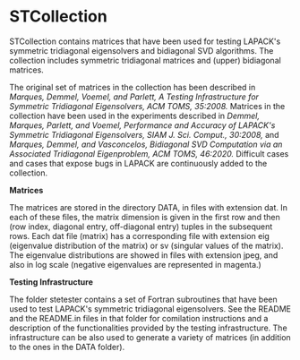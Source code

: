 # STCollection

STCollection contains matrices that have been used for testing LAPACK's symmetric tridiagonal eigensolvers and bidiagonal SVD algorithms. 
The collection includes symmetric tridiagonal matrices and (upper) bidiagonal matrices. 

The original set of matrices in the collection has been described in 
*Marques, Demmel, Voemel, and Parlett, A Testing Infrastructure for Symmetric Tridiagonal Eigensolvers, ACM TOMS, 35:2008.*
Matrices in the collection have been used in the experiments described in 
*Demmel, Marques, Parlett, and Voemel, Performance and Accuracy of LAPACK's Symmetric Tridiagonal Eigensolvers, SIAM J. Sci. Comput., 30:2008,* and
*Marques, Demmel, and Vasconcelos, Bidiagonal SVD Computation via an Associated Tridiagonal Eigenproblem, ACM TOMS, 46:2020.*
Difficult cases and cases that expose bugs in LAPACK are continuously added to the collection.

**Matrices**

The matrices are stored in the directory DATA, in files with extension dat. In each of these files, the matrix dimension is given in the first row 
and then (row index, diagonal entry, off-diagonal entry) tuples in the subsequent rows. Each dat file (matrix) has a corresponding file with extension 
eig (eigenvalue distribution of the matrix) or sv (singular values of the matrix). The eigenvalue distributions are showed in files with extension 
jpeg, and also in log scale (negative eigenvalues are represented in magenta.)

**Testing Infrastructure**

The folder stetester contains a set of Fortran subroutines that have been used to test LAPACK's symmetric tridiagonal eigensolvers. See the README and
the README.in files in that folder for comilation instructions and a description of the functionalities provided by the testing infrastructure. The infrastructure 
can be also used to generate a variety of matrices (in addition to the ones in the DATA folder).
